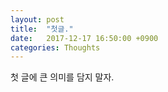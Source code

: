 ```yaml
---
layout: post
title:  "첫글."
date:   2017-12-17 16:50:00 +0900
categories: Thoughts
---
```

첫 글에 큰 의미를 담지 말자.
